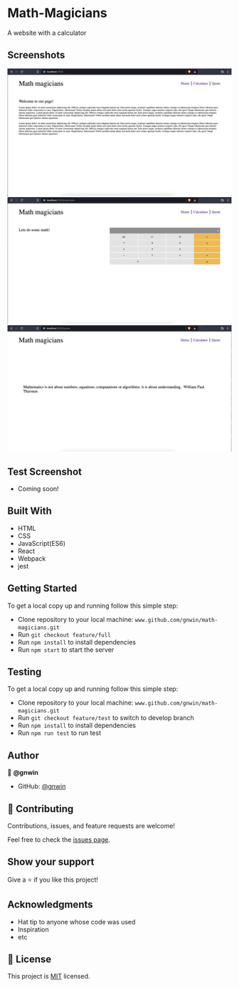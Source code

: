 # Math-Magicians

A website with a calculator

## Screenshots

<img src="./src/assets/images/Screenshot 2022-05-03 at 2.01.01 PM.png">
<img src="./src/assets/images/Screenshot 2022-05-03 at 2.01.25 PM.png">
<img src="./src/assets/images/Screenshot 2022-05-03 at 2.01.48 PM.png">

## Test Screenshot

<!-- <img src="./src/assets/images/Screenshot 2022-04-24 at 5.40.48 AM.png"> -->
- Coming soon!

## Built With

- HTML
- CSS
- JavaScript(ES6)
- React
- Webpack
- jest

## Getting Started

To get a local copy up and running follow this simple step:

- Clone repository to your local machine: `www.github.com/gnwin/math-magicians.git`
- Run `git checkout feature/full`
- Run `npm install` to install dependencies
- Run `npm start` to start the server

## Testing

To get a local copy up and running follow this simple step:

- Clone repository to your local machine: `www.github.com/gnwin/math-magicians.git`
- Run `git checkout feature/test` to switch to develop branch
- Run `npm install` to install dependencies
- Run `npm run test` to run test

## Author

👤 **@gnwin**

- GitHub: [@gnwin](https://github.com/gnwin)

## 🤝 Contributing

Contributions, issues, and feature requests are welcome!

Feel free to check the [issues page](../../issues/).

## Show your support

Give a ⭐️ if you like this project!

## Acknowledgments

- Hat tip to anyone whose code was used
- Inspiration
- etc

## 📝 License

This project is [MIT](./LICENSE) licensed.